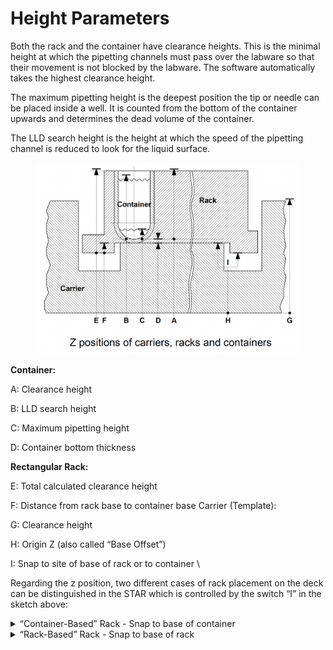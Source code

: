 # Height Parameters

Both the rack and the container have clearance heights. This is the minimal height at which the pipetting channels must pass over the labware so that their movement is not blocked by the labware. The software automatically takes the highest clearance height.&#x20;

The maximum pipetting height is the deepest position the tip or needle can be placed inside a well. It is counted from the bottom of the container upwards and determines the dead volume of the container.&#x20;

The LLD search height is the height at which the speed of the pipetting channel is reduced to look for the liquid surface.&#x20;

<figure><img src="../../../.gitbook/assets/image (460).png" alt=""><figcaption></figcaption></figure>

**Container:**

A: Clearance height&#x20;

B: LLD search height&#x20;

C: Maximum pipetting height&#x20;

D: Container bottom thickness&#x20;



**Rectangular Rack:**

E: Total calculated clearance height&#x20;

F: Distance from rack base to container base Carrier (Template):

G: Clearance height&#x20;

H: Origin Z (also called “Base Offset”)&#x20;

I: Snap to site of base of rack or to container \


Regarding the z position, two different cases of rack placement on the deck can be distinguished in the STAR which is controlled by the switch “I” in the sketch above:&#x20;

<details>

<summary>“Container-Based” Rack - Snap to base of container </summary>

A “Container-Based” Rack is placed with the container bottom directly on the carrier (e.g. the microplates on a plate carrier):

<img src="../../../.gitbook/assets/image (461).png" alt="" data-size="original">

The reference position Z0 is the lowest position in the well. Here, the reference height is calculated from

Z0 = Zdeck + Zcarrier + Zthick ,

Zdeck is fixed at 100mm,

Zthick (D) is defined in the container labware,

Zcarrier (H) is defined in the carrier template definition.

A "Rack-Based" Rack is placed with the frame on the instrument deck (e.g., a tube rack, where Zcarrier (H) = 0, because the tube rack is used directly as a carrier)

</details>

<details>

<summary>“Rack-Based” Rack - Snap to base of rack</summary>

A “Rack-Based” Rack is placed with the frame on the instrument deck (e.g., a tube rack, where Zcarrier (H) = 0, because the tube rack is used directly as a carrier)

![](<../../../.gitbook/assets/image (462).png>)

The reference position Z0 is the lowest position in the well. The reference height is calculated using: Z0 = Zdeck+Zcarrier+Zbasediff+Zthickness

Zdeck is a fixed quantity

Zcarrier (H) is defined in the carrier definition

Zbasediff (F) is defined in the rectangular rack labware Zthickness (D) is defined in the container labware

</details>
